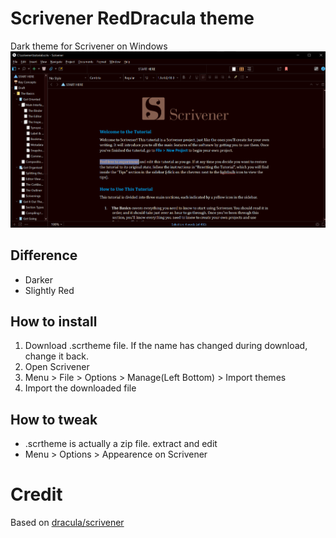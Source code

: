 # Scrivener RedDracula theme
Dark theme for Scrivener on Windows 
![Preview](./preview.png)

## Difference 
- Darker
- Slightly Red

## How to install
1. Download .scrtheme file. If the name has changed during download, change it back.  
2. Open Scrivener
3. Menu > File > Options > Manage(Left Bottom) > Import themes
4. Import the downloaded file

## How to tweak
- .scrtheme is actually a zip file. extract and edit 
- Menu > Options > Appearence on Scrivener   

# Credit
Based on [dracula/scrivener](https://github.com/dracula/scrivener)  
